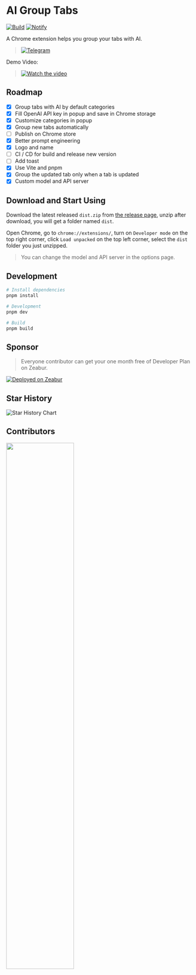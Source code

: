 # AI Group Tabs

[![Build](https://github.com/MichaelYuhe/ai-group-tabs/actions/workflows/build.yml/badge.svg)](https://github.com/MichaelYuhe/ai-group-tabs/actions/workflows/build.yml) [![Notify](https://github.com/MichaelYuhe/ai-group-tabs/actions/workflows/notify.yml/badge.svg)](https://github.com/MichaelYuhe/ai-group-tabs/actions/workflows/notify.yml)

A Chrome extension helps you group your tabs with AI.

> [![Telegram](https://img.shields.io/badge/Telegram-2CA5E0?style=for-the-badge&logo=telegram&logoColor=white)](https://t.me/+99v98-XOQY0zZGNl)

Demo Video:

> [![Watch the video](https://img.youtube.com/vi/SjfKiXy3zOc/default.jpg)](https://youtu.be/SjfKiXy3zOc)

## Roadmap

- [x] Group tabs with AI by default categories
- [x] Fill OpenAI API key in popup and save in Chrome storage
- [x] Customize categories in popup
- [x] Group new tabs automatically
- [ ] Publish on Chrome store
- [x] Better prompt engineering
- [x] Logo and name
- [ ] CI / CD for build and release new version
- [ ] Add toast
- [x] Use Vite and pnpm
- [x] Group the updated tab only when a tab is updated
- [x] Custom model and API server

## Download and Start Using

Download the latest released `dist.zip` from [the release page](https://github.com/MichaelYuhe/ai-group-tabs/releases), unzip after download, you will get a folder named `dist`.

Open Chrome, go to `chrome://extensions/`, turn on `Developer mode` on the top right corner, click `Load unpacked` on the top left corner, select the `dist` folder you just unzipped.

> You can change the model and API server in the options page.

## Development

```bash
# Install dependencies
pnpm install

# Development
pnpm dev

# Build
pnpm build
```

## Sponsor

> Everyone contributor can get your one month free of Developer Plan on Zeabur.

[![Deployed on Zeabur](https://zeabur.com/deployed-on-zeabur-dark.svg)](https://zeabur.com?referralCode=MichaelYuhe&utm_source=ai-group-tab&utm_campaign=oss)

## Star History
<div align="left">
<picture>
  <source
    media="(prefers-color-scheme: dark)"
    srcset="
      https://api.star-history.com/svg?repos=MichaelYuhe/ai-group-tabs&type=Date&theme=dark
    "
  />
  <source
    media="(prefers-color-scheme: light)"
    srcset="
      https://api.star-history.com/svg?repos=MichaelYuhe/ai-group-tabs&type=Date
    "
  />
  <img
    alt="Star History Chart"
    src="https://api.star-history.com/svg?repos=MichaelYuhe/ai-group-tabs&type=Date"
  />
</picture>
</div>


## Contributors

<p align="left">
<a href="https://github.com/MichaelYuhe/ai-group-tabs/graphs/contributors">
  <img src="https://contrib.rocks/image?repo=MichaelYuhe/ai-group-tabs" style="width: 60%"/>
</a></p>
